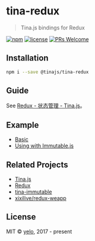 # tina-redux
> Tina.js bindings for Redux

[![npm](https://img.shields.io/npm/v/@tinajs/tina-redux.svg?style=flat-square)](https://www.npmjs.com/package/@tinajs/tina-redux)
[![license](https://img.shields.io/github/license/tinajs/tina-redux.svg?style=flat-square)](./LICENSE)
[![PRs Welcome](https://img.shields.io/badge/PRs-welcome-brightgreen.svg?style=flat-square)](http://makeapullrequest.com)

## Installation
```bash
npm i --save @tinajs/tina-redux
```

## Guide
See [Redux - 状态管理 - Tina.js](http://localhost:3000/#/guide/state-management?id=redux)。

## Example
- [Basic](example/readme.md)
- [Using with Immutable.js](https://github.com/tinajs/tina-examples/blob/master/packages/todomvc-lite-redux-immutable)


## Related Projects
- [Tina.js](https://github.com/tinajs/tina)
- [Redux](https://redux.js.org/)
- [tina-immutable](https://github.com/tinajs/tina-immutable)
- [xixilive/redux-weapp](https://github.com/xixilive/redux-weapp)

## License
MIT &copy; [yelo](https://github.com/tinajs), 2017 - present
